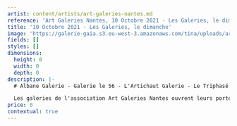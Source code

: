 ```yaml
---
artist: content/artists/art-galeries-nantes.md
reference: 'Art Galeries Nantes, 10 Octobre 2021 - Les Galeries, le dimanche'
title: '10 Octobre 2021 - Les Galeries, le dimanche'
image: 'https://galerie-gaia.s3.eu-west-3.amazonaws.com/tina/uploads/art-galeries-nantes/Les Galeries, Le Dimanche 10-10-2021 - Affiche A2.jpg'
fields: []
styles: []
dimensions:
  height: 0
  width: 0
  depth: 0
description: |-
  # Albane Galerie - Galerie le 56 - L'Artichaut Galerie - Le Triphasé - Galerie des Oubliés - Galerie Gaïa

  Les galeries de l'association Art Galeries Nantes ouvrent leurs portes le Dimanche 10 Octobre 2021 de 14H à 18H 
price: 0
contextual: true
---
```


